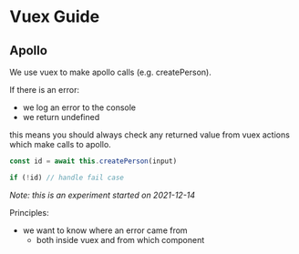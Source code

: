 # Vuex Guide

## Apollo

We use vuex to make apollo calls (e.g. createPerson).

If there is an error:

- we log an error to the console
- we return undefined

this means you should always check any returned value from vuex actions which make calls to apollo.

```js
const id = await this.createPerson(input)

if (!id) // handle fail case
```

_Note: this is an experiment started on 2021-12-14_

Principles:

- we want to know where an error came from
  - both inside vuex and from which component

